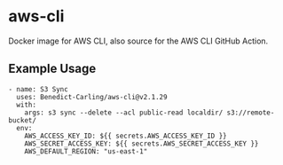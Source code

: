 # aws-cli

Docker image for AWS CLI, also source for the AWS CLI GitHub Action.

## Example Usage

```
- name: S3 Sync
  uses: Benedict-Carling/aws-cli@v2.1.29
  with:
    args: s3 sync --delete --acl public-read localdir/ s3://remote-bucket/
  env:
    AWS_ACCESS_KEY_ID: ${{ secrets.AWS_ACCESS_KEY_ID }}
    AWS_SECRET_ACCESS_KEY: ${{ secrets.AWS_SECRET_ACCESS_KEY }}
    AWS_DEFAULT_REGION: "us-east-1"
```
